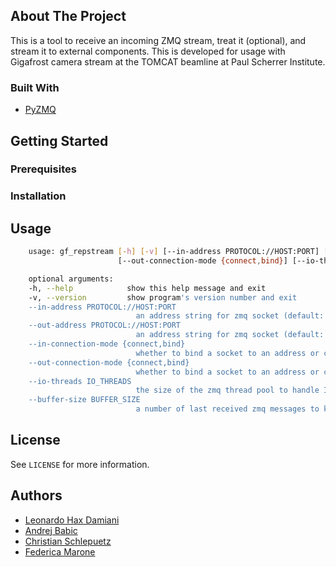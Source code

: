 <!-- ABOUT THE PROJECT -->
## About The Project
This is a tool to receive an incoming ZMQ stream, treat it (optional), and stream it to external components. This is developed for usage with Gigafrost camera stream at the TOMCAT beamline at Paul Scherrer Institute.


### Built With

* [PyZMQ](https://pyzmq.readthedocs.io/en/latest/)


<!-- GETTING STARTED -->
## Getting Started

### Prerequisites

### Installation

<!-- USAGE EXAMPLES -->
## Usage
```bash
    usage: gf_repstream [-h] [-v] [--in-address PROTOCOL://HOST:PORT] [--out-address PROTOCOL://HOST:PORT] [--in-connection-mode {connect,bind}]
                        [--out-connection-mode {connect,bind}] [--io-threads IO_THREADS] [--buffer-size BUFFER_SIZE]

    optional arguments:
    -h, --help            show this help message and exit
    -v, --version         show program's version number and exit
    --in-address PROTOCOL://HOST:PORT
                            an address string for zmq socket (default: tcp://xbl-daq-23:9990)
    --out-address PROTOCOL://HOST:PORT
                            an address string for zmq socket (default: tcp://*:9610)
    --in-connection-mode {connect,bind}
                            whether to bind a socket to an address or connect to a remote socket with an address (default: connect)
    --out-connection-mode {connect,bind}
                            whether to bind a socket to an address or connect to a remote socket with an address (default: bind)
    --io-threads IO_THREADS
                            the size of the zmq thread pool to handle I/O operations (default: 1)
    --buffer-size BUFFER_SIZE
                            a number of last received zmq messages to keep in memory (default: 2000)
```

<!-- LICENSE -->
## License

See `LICENSE` for more information.


## Authors

* [Leonardo Hax Damiani](leonardo.hax@psi.ch)
* [Andrej Babic](andrej.babic@psi.ch)
* [Christian Schlepuetz](christian.schlepuetz@psi.ch)
* [Federica Marone](federica.marine@psi.ch)





<!-- MARKDOWN LINKS & IMAGES -->
<!-- https://www.markdownguide.org/basic-syntax/#reference-style-links -->
[contributors-shield]: https://img.shields.io/github/contributors/github_username/repo.svg?style=for-the-badge
[contributors-url]: https://github.com/github_username/repo_name/graphs/contributors
[forks-shield]: https://img.shields.io/github/forks/github_username/repo.svg?style=for-the-badge
[forks-url]: https://github.com/github_username/repo_name/network/members
[stars-shield]: https://img.shields.io/github/stars/github_username/repo.svg?style=for-the-badge
[stars-url]: https://github.com/github_username/repo_name/stargazers
[issues-shield]: https://img.shields.io/github/issues/github_username/repo.svg?style=for-the-badge
[issues-url]: https://github.com/github_username/repo_name/issues
[license-shield]: https://img.shields.io/github/license/github_username/repo.svg?style=for-the-badge
[license-url]: https://github.com/github_username/repo_name/blob/master/LICENSE.txt
[linkedin-shield]: https://img.shields.io/badge/-LinkedIn-black.svg?style=for-the-badge&logo=linkedin&colorB=555
[linkedin-url]: https://linkedin.com/in/github_username

